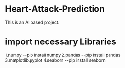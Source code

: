# Heart-Attack-Prediction
This is an AI based project.
# import necessary Libraries
1.numpy 
 --pip install numpy
2.pandas
 --pip install pandas
3.matplotlib.pyplot 
4.seaborn
 --pip install seaborn
